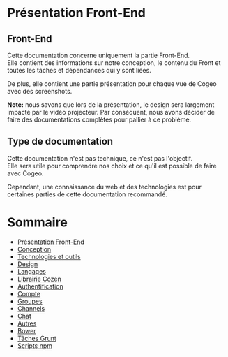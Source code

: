 # Présentation Front-End

## Front-End

Cette documentation concerne uniquement la partie Front-End.  
Elle contient des informations sur notre conception, le contenu du Front et toutes les tâches et dépendances qui y sont liées.  

De plus, elle contient une partie présentation pour chaque vue de Cogeo avec des screenshots.  

**Note:** nous savons que lors de la présentation, le design sera largement impacté par le vidéo projecteur. Par conséquent, nous avons décider de faire des documentations complètes pour pallier à ce problème.

## Type de documentation

Cette documentation n'est pas technique, ce n'est pas l'objectif.  
Elle sera utile pour comprendre nos choix et ce qu'il est possible de faire avec Cogeo.

Cependant, une connaissance du web et des technologies est pour certaines parties de cette documentation recommandé.

# Sommaire

- [Présentation Front-End](https://c0zen.github.io/Cogeo/front-end/about/)
- [Conception](https://c0zen.github.io/Cogeo/front-end/conception/)
- [Technologies et outils](https://c0zen.github.io/Cogeo/front-end/technologies/)
- [Design](https://c0zen.github.io/Cogeo/front-end/design/)
- [Langages](https://c0zen.github.io/Cogeo/front-end/languages/)
- [Librairie Cozen](https://c0zen.github.io/Cogeo/front-end/cozen/)
- [Authentification](https://c0zen.github.io/Cogeo/front-end/authentication/)
- [Compte](https://c0zen.github.io/Cogeo/front-end/account/)
- [Groupes](https://c0zen.github.io/Cogeo/front-end/groups/)
- [Channels](https://c0zen.github.io/Cogeo/front-end/channels/)
- [Chat](https://c0zen.github.io/Cogeo/front-end/chat/)
- [Autres](https://c0zen.github.io/Cogeo/front-end/others/)
- [Bower](https://c0zen.github.io/Cogeo/front-end/bower/)
- [Tâches Grunt](https://c0zen.github.io/Cogeo/front-end/grunt/)
- [Scripts npm](https://c0zen.github.io/Cogeo/front-end/npm/)
